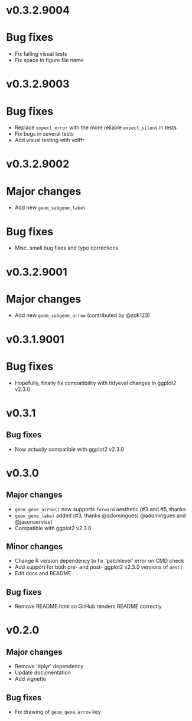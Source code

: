 # v0.3.2.9004

# Bug fixes

- Fix failing visual tests
- Fix space in figure file name

# v0.3.2.9003

# Bug fixes

- Replace `expect_error` with the more reliable `expect_silent` in tests
- Fix bugs in several tests
- Add visual testing with vdiffr

# v0.3.2.9002

# Major changes

- Add new `geom_subgene_label`

# Bug fixes

- Misc. small bug fixes and typo corrections

# v0.3.2.9001

# Major changes

- Add new `geom_subgene_arrow` (contributed by @zdk123)

# v0.3.1.9001

# Bug fixes

- Hopefully, finally fix compatibility with tidyeval changes in ggplot2 v2.3.0

# v0.3.1

## Bug fixes

- Now *actually* compatible with ggplot2 v2.3.0

# v0.3.0

## Major changes

- `geom_gene_arrow()` now supports `forward` aesthetic (#3 and #5, thanks
- `geom_gene_label` added (#3, thanks @adomingues)
  @adomingues and @jasonserviss)
- Compatible with ggplot2 v2.3.0

## Minor changes

- Change R version dependency to fix 'patchlevel' error on CMD check
- Add support for both pre- and post- ggplot2 v2.3.0 versions of `aes()`
- Edit docs and README

## Bug fixes

- Remove README.html so GitHub renders README correctly

# v0.2.0

## Major changes

- Remove 'dplyr' dependency
- Update documentation
- Add vignette

## Bug fixes

- Fix drawing of `geom_gene_arrow` key
